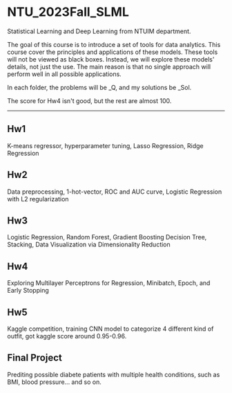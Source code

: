 # NTU_2023Fall_SLML
Statistical Learning and Deep Learning from NTUIM department.

The goal of this course is to introduce a set of tools for data analytics. This course cover the principles and applications of these models. These tools will not be viewed as black boxes. Instead, we will explore these models' details, not just the use. The main reason is that no single approach will perform well in all possible applications.

In each folder, the problems will be _Q, and my solutions be _Sol.

The score for Hw4 isn't good, but the rest are almost 100.

---

## Hw1
K-means regressor, hyperparameter tuning, Lasso Regression, Ridge Regression

## Hw2
Data preprocessing, 1-hot-vector, ROC and AUC curve, Logistic Regression with L2 regularization

## Hw3
Logistic Regression, Random Forest, Gradient Boosting Decision Tree, Stacking, Data Visualization via Dimensionality Reduction

## Hw4
Exploring Multilayer Perceptrons for Regression, Minibatch, Epoch, and Early Stopping

## Hw5
Kaggle competition, training CNN model to categorize 4 different kind of outfit, got kaggle score around 0.95-0.96.

## Final Project
Prediting possible diabete patients with multiple health conditions, such as BMI, blood pressure... and so on.
